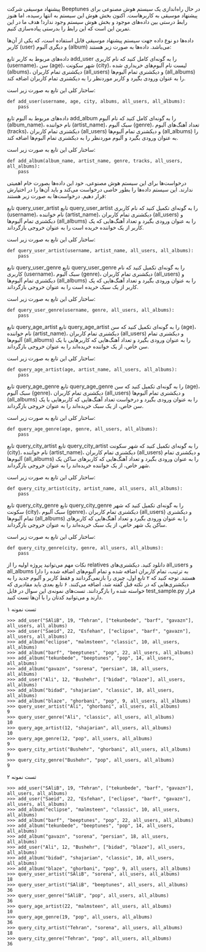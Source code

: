پیشنهاد موسیقی
شرکت Beeptunes در حال راه‌اندازی یک سیستم هوش مصنوعی برای پیشنهاد موسیقی به کاربرهاست. اکنون بخش هوش این سیستم به انتها رسیده، اما هنوز رابط درستی بین داده‌های موجود و بخش هوش سیستم وجود ندارد! هدف ما در این تمرین این است که این رابط را بدرستی پیاده‌سازی کنیم.

داده‌ها
دو نوع داده جهت سیستم پیشنهاد موسیقی قابل استفاده است، که یکی از آن‌ها کاربر (user) و دیگری آلبوم (album) می‌باشد. داده‌ها به صورت زیر هستند:

داده‌های مربوط به کاربر
تابع add_user را به‌ گونه‌ای کامل کنید که نام کاربری (username)، سن (age)، شهر سکونت (city)، لیست نام آلبوم‌های خریداری شده (albums)، دیکشنری تمام کاربران (all_users) و دیکشنری تمام آلبوم‌ها (all_albums) را به عنوان ورودی بگیرد و کاربر موردنظر را به دیکشنری تمام کاربران اضافه کند.

ساختار کلی این تابع به صورت زیر است:

```angular2html
def add_user(username, age, city, albums, all_users, all_albums):
    pass
```

داده‌های مربوط به آلبوم
تابع add_album را به‌ گونه‌ای کامل کنید که نام آلبوم (album_name)، نام خواننده (artist_name)، سبک آلبوم (genre)، تعداد آهنگ‌های آلبوم (tracks)، دیکشنری تمام کاربران (all_users) و دیکشنری تمام آلبوم‌ها (all_albums) را به عنوان ورودی بگیرد و آلبوم موردنظر را به دیکشنری تمام آلبوم‌ها اضافه کند.

ساختار کلی این تابع به صورت زیر است:

```angular2html
def add_album(album_name, artist_name, genre, tracks, all_users, all_albums):
    pass

```

درخواست‌ها
برای این سیستم هوش مصنوعی، خود این داده‌ها بصورت خام اهمیتی ندارند. این سیستم داده‌ها را بطور خاصی درخواست می‌کند و باید آن‌ها را در اختیارش قرار دهیم. درخواست‌ها به صورت زیر هستند:

تابع query_user_artist
تابع query_user_artist را به گونه‌ای تکمیل کنید که نام کاربری (username)، نام خواننده (artist_name)، دیکشنری تمام کاربران (all_users) و دیکشنری تمام آلبوم‌ها (all_albums) را به عنوان ورودی بگیرد و تعداد آهنگ‌هایی که یک کاربر از یک خواننده خریده ‌است را به عنوان خروجی بازگرداند.

ساختار کلی این تابع به صورت زیر است:
```angular2html
def query_user_artist(username, artist_name, all_users, all_albums):
    pass
```

تابع query_user_genre
تابع query_user_genre را به گونه‌ای تکمیل کنید که نام کاربری (username)، سبک آلبوم (genre)، دیکشنری تمام کاربران (all_users) و دیکشنری تمام آلبوم‌ها (all_albums) را به عنوان ورودی بگیرد و تعداد آهنگ‌هایی که یک کاربر از یک سبک خریده‌ است را به عنوان خروجی بازگرداند.

ساختار کلی این تابع به صورت زیر است:
```angular2html
def query_user_genre(username, genre, all_users, all_albums):
    pass
```

تابع query_age_artist
تابع query_age_artist را به گونه‌ای تکمیل کنید که سن (age)، نام خواننده (artist_name)، دیکشنری تمام کاربران (all_users) و دیکشنری تمام آلبوم‌ها (all_albums) را به عنوان ورودی بگیرد و تعداد آهنگ‌هایی که کاربرهایی با یک سن خاص، از یک خواننده خریده‌اند را به عنوان خروجی بازگرداند.

ساختار کلی این تابع به صورت زیر است:
```angular2html
def query_age_artist(age, artist_name, all_users, all_albums):
    pass
```

تابع query_age_genre
تابع query_age_genre را به گونه‌ای تکمیل کنید که سن (age)، سبک آلبوم (genre)، دیکشنری تمام کاربران (all_users) و دیکشنری تمام آلبوم‌ها (all_albums) را به عنوان ورودی بگیرد و درخواست تعداد آهنگ‌هایی که کاربرهایی با یک سن خاص، از یک سبک خریده‌اند را به عنوان خروجی بازگرداند.

ساختار کلی این تابع به صورت زیر است:


```angular2html
def query_age_genre(age, genre, all_users, all_albums):
    pass
```

تابع query_city_artist
تابع query_city_artist را به گونه‌ای تکمیل کنید که شهر سکونت (city)، نام خواننده (artist_name)، دیکشنری تمام کاربران (all_users) و دیکشنری تمام آلبوم‌ها (all_albums) را به عنوان ورودی بگیرد و تعداد آهنگ‌هایی که کاربرهای ساکن یک شهر خاص، از یک خواننده خریده‌اند را به عنوان خروجی بازگرداند.

ساختار کلی این تابع به صورت زیر است:

```angular2html
def query_city_artist(city, artist_name, all_users, all_albums):
    pass
```

تابع query_city_genre
تابع query_city_genre را به گونه‌ای تکمیل کنید که شهر سکونت (city)، سبک آلبوم (genre)، دیکشنری تمام کاربران (all_users) و دیکشنری تمام آلبوم‌ها (all_albums) را به عنوان ورودی بگیرد و تعداد آهنگ‌هایی که کاربرهای ساکن یک شهر خاص، از یک سبک خریده‌اند را به عنوان خروجی بازگرداند.

ساختار کلی این تابع به صورت زیر است:

```angular2html
def query_city_genre(city, genre, all_users, all_albums):
    pass
```






نکات مهم
می‌توانید پروژه اولیه را از relatives دانلود کنید.
دیکشنری‌های all_users و all_albums به ترتیب، تمام کاربران اضافه شده و تمام آلبوم‌های اضافه شده را دارا هستند.
توجه کنید که ۲ تابع اول، چیزی را بازنمی‌گردانند و فقط کاربر و آلبوم جدید را به دیکشنری‌هایی که در نکته قبل گفته شد، اضافه می‌کنند. ۶ تابع بعدی باید مقادیری که خواسته شده را بازگردانند.
تست‌های نمونه‌ی این سوال در فایل test_sample.py قرار دارند و می‌توانید کدتان را با آن‌ها تست کنید.

تست نمونه ۱

```angular2html
>>> add_user("SAliB", 19, "Tehran", ["tekunbede", "barf", "gavazn"], all_users, all_albums)
>>> add_user("Saeid", 22, "Esfehan", ["eclipse", "barf", "gavazn"], all_users, all_albums)
>>> add_album("eclipse", "malmsteen", "classic", 10, all_users, all_albums)
>>> add_album("barf", "beeptunes", "pop", 22, all_users, all_albums)
>>> add_album("tekunbede", "beeptunes", "pop", 14, all_users, all_albums)
>>> add_album("gavazn", "sorena", "persian", 18, all_users, all_albums)
>>> add_user("Ali", 12, "Bushehr", ["bidad", "blaze"], all_users, all_albums)
>>> add_album("bidad", "shajarian", "classic", 10, all_users, all_albums)
>>> add_album("blaze", "ghorbani", "pop", 9, all_users, all_albums)
>>> query_user_artist("Ali", "ghorbani", all_users, all_albums)
9
>>> query_user_genre("Ali", "classic", all_users, all_albums)
10
>>> query_age_artist(12, "shajarian", all_users, all_albums)
10
>>> query_age_genre(12, "pop", all_users, all_albums)
9
>>> query_city_artist("Bushehr", "ghorbani", all_users, all_albums)
9
>>> query_city_genre("Bushehr", "pop", all_users, all_albums)
9
```


تست نمونه ۲

```angular2html
>>> add_user("SAliB", 19, "Tehran", ["tekunbede", "barf", "gavazn"], all_users, all_albums)
>>> add_user("Saeid", 22, "Esfehan", ["eclipse", "barf", "gavazn"], all_users, all_albums)
>>> add_album("eclipse", "malmsteen", "classic", 10, all_users, all_albums)
>>> add_album("barf", "beeptunes", "pop", 22, all_users, all_albums)
>>> add_album("tekunbede", "beeptunes", "pop", 14, all_users, all_albums)
>>> add_album("gavazn", "sorena", "persian", 18, all_users, all_albums)
>>> add_user("Ali", 12, "Bushehr", ["bidad", "blaze"], all_users, all_albums)
>>> add_album("bidad", "shajarian", "classic", 10, all_users, all_albums)
>>> add_album("blaze", "ghorbani", "pop", 9, all_users, all_albums)
>>> query_user_artist("SAliB", "sorena", all_users, all_albums)
18
>>> query_user_artist("SAliB", "beeptunes", all_users, all_albums)
36
>>> query_user_genre("SAliB", "pop", all_users, all_albums)
36
>>> query_age_artist(22, "malmsteen", all_users, all_albums)
10
>>> query_age_genre(19, "pop", all_users, all_albums)
36
>>> query_city_artist("Tehran", "sorena", all_users, all_albums)
18
>>> query_city_genre("Tehran", "pop", all_users, all_albums)
36
```